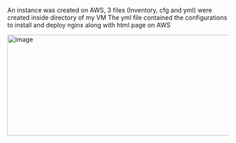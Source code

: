 An instance was created on AWS,
3 files (Inventory, cfg and yml) were created inside directory of my VM
The yml file contained the configurations to install and deploy nginx along with html page on AWS


<img width="737" height="230" alt="image" src="https://github.com/user-attachments/assets/80a39084-a105-43e6-b769-99b98de4db86" />
